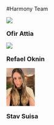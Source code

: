 #Harmony Team


<div class="section group">
	<div class="col span_1_of_3">
		<div class="center promo contributors ">
			<img src="https://avatars3.githubusercontent.com/u/5791866?v=3&u=0b34d898624b0223ca3b67cd41e4e32dc62246de&s=400" width="100px;"/><br />
			<p class="promo-caption"><h3  style="margin: 0;">Ofir Attia</h3></p>
		</div>
	</div>
	<div class="col span_1_of_3">
		<div class="center promo contributors">
			<img src="https://avatars0.githubusercontent.com/u/8551524?v=3&s=400" width="100px;"/><br />
			<p class="promo-caption"><h3  style="margin: 0;">Refael Oknin</h3></p>
		</div>
	</div>
	<div class="col span_1_of_3">
		<div class="center promo contributors">
			<img src="../images/Stav.jpeg" style="width:auto;height:100px"/><br />
			<p class="promo-caption"><h3  style="margin: 0;">Stav Suisa</h3></p>
		</div>
	</div>
</div>